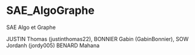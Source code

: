 # SAE_AlgoGraphe
SAE Algo et Graphe

JUSTIN Thomas (justinthomas22),
BONNIER Gabin (GabinBonnier),
SOW Jordanh (jordy005)
BENARD Mahana

